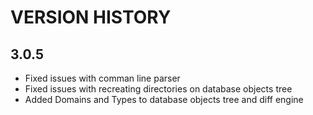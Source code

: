 ﻿# VERSION HISTORY

## 3.0.5

- Fixed issues with comman line parser
- Fixed issues with recreating directories on database objects tree
- Added Domains and Types to database objects tree and diff engine

